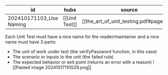 
| id                      | hubs          | source                                  |
| ----------------------- | ------------- | --------------------------------------- |
| 202410171103_Use Naming | [[Unit Test]] | [[the_art_of_unit_testing.pdf#page=67]] |
Each Unit Test must have a nice name for the reader/maintainer and a nice name must have 3 parts:
- The unit of work under test (the verifyPassword function, in this case)
-  The scenario or inputs to the unit (the failed rule)
- The expected behavior or exit point (returns an error with a reason)
![[Pasted image 20241017110529.png]]
